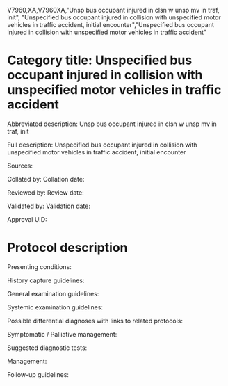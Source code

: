 V7960,XA,V7960XA,"Unsp bus occupant injured in clsn w unsp mv in traf, init", "Unspecified bus occupant injured in collision with unspecified motor vehicles in traffic accident, initial encounter","Unspecified bus occupant injured in collision with unspecified motor vehicles in traffic accident"
# Category title: Unspecified bus occupant injured in collision with unspecified motor vehicles in traffic accident

Abbreviated description: Unsp bus occupant injured in clsn w unsp mv in traf, init

Full description: Unspecified bus occupant injured in collision with unspecified motor vehicles in traffic accident, initial encounter

Sources:

Collated by:
Collation date:

Reviewed by:
Review date:

Validated by:
Validation date:

Approval UID:

# Protocol description

Presenting conditions:

History capture guidelines:

General examination guidelines:

Systemic examination guidelines:

Possible differential diagnoses with links to related protocols:

Symptomatic / Palliative management:

Suggested diagnostic tests:

Management:

Follow-up guidelines:
